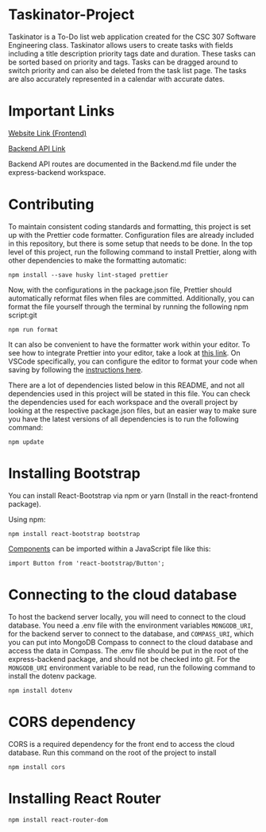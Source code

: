 # Taskinator-Project

Taskinator is a To-Do list web application created for the CSC 307 Software Engineering class.
Taskinator allows users to create tasks with fields including a title description priority tags date and duration. These tasks can be sorted based on priority and tags. Tasks can be dragged around to switch priority and can also be deleted from the task list page. The tasks are also accurately represented in a calendar with accurate dates.

# Important Links

[Website Link (Frontend)](https://lively-sand-0ad511b1e.4.azurestaticapps.net)

[Backend API Link](https://taskinator-api.azurewebsites.net)

Backend API routes are documented in the Backend.md file under the express-backend workspace.

# Contributing

To maintain consistent coding standards and formatting, this project is set up with the
Prettier code formatter. Configuration files are already included in this repository, but there
is some setup that needs to be done. In the top level of this project, run the following command
to install Prettier, along with other dependencies to make the formatting automatic:

`npm install --save husky lint-staged prettier`

Now, with the configurations in the package.json file, Prettier should automatically reformat files
when files are committed. Additionally, you can format the file yourself through the terminal by
running the following npm script:git

`npm run format`

It can also be convenient to have the formatter work within your editor. To see how to integrate
Prettier into your editor, take a look at [this link](https://prettier.io/docs/en/editors.html).
On VSCode specifically, you can configure the editor to format your code when saving by following
the [instructions here](https://blog.yogeshchavan.dev/automatically-format-code-on-file-save-in-visual-studio-code-using-prettier).

There are a lot of dependencies listed below in this README, and not all dependencies used in this project will be stated in this file. You can check the dependencies used for each workspace and the overall project by looking at the respective package.json files, but an easier way to make sure you have the latest versions of all dependencies is to run the following command:

`npm update`

# Installing Bootstrap

You can install React-Bootstrap via npm or yarn (Install in the react-frontend package).

Using npm:

`npm install react-bootstrap bootstrap`

[Components](https://react-bootstrap.netlify.app/docs/components/accordion) can be imported within a JavaScript file like this:

`import Button from 'react-bootstrap/Button';`

# Connecting to the cloud database

To host the backend server locally, you will need to connect to the cloud database. You need a .env file with the environment variables `MONGODB_URI`, for the backend server to connect to the database, and `COMPASS_URI`, which you can put into MongoDB Compass to connect to the cloud database and access the data in Compass. The .env file should be put in the root of the express-backend package, and should not be checked into git. For the `MONGODB_URI` environment variable to be read, run the following command to install the dotenv package.

`npm install dotenv`

# CORS dependency

CORS is a required dependency for the front end to access the cloud database. Run this command on the root of the project to install

`npm install cors`

# Installing React Router

`npm install react-router-dom`
